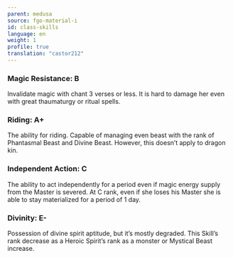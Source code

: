 ```yaml
---
parent: medusa
source: fgo-material-i
id: class-skills
language: en
weight: 1
profile: true
translation: "castor212"
---
```


### Magic Resistance: B

Invalidate magic with chant 3 verses or less.
It is hard to damage her even with great thaumaturgy or ritual spells.

### Riding: A+

The ability for riding. Capable of managing even beast with the rank of Phantasmal Beast and Divine Beast. However, this doesn’t apply to dragon kin.

### Independent Action: C

The ability to act independently for a period even if magic energy supply from the Master is severed.
At C rank, even if she loses his Master she is able to stay materialized for a period of 1 day.

### Divinity: E-

Possession of divine spirit aptitude, but it’s mostly degraded.
This Skill’s rank decrease as a Heroic Spirit’s rank as a monster or Mystical Beast increase.
